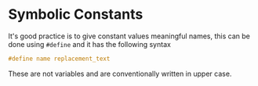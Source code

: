 # Symbolic Constants

It's good practice is to give constant values meaningful names, this can be done using `#define` and it has the following syntax

```c
#define name replacement_text
```

These are not variables and are conventionally written in upper case.
